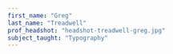 ```yaml
---
first_name: "Greg"
last_name: "Treadwell"
prof_headshot: "headshot-treadwell-greg.jpg"
subject_taught: "Typography"
---
```

